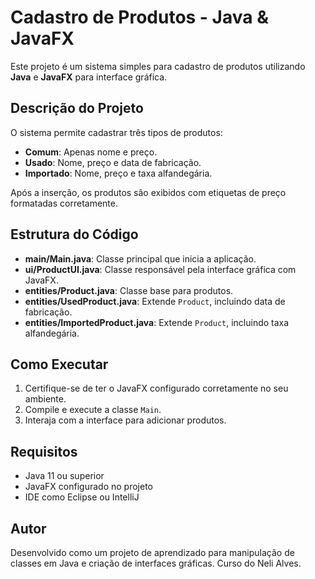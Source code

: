 <h1>Cadastro de Produtos - Java & JavaFX</h1>
<p>Este projeto é um sistema simples para cadastro de produtos utilizando <strong>Java</strong> e <strong>JavaFX</strong> para interface gráfica.</p>
    
  <h2>Descrição do Projeto</h2>
    <p>O sistema permite cadastrar três tipos de produtos:</p>
    <ul>
        <li><strong>Comum</strong>: Apenas nome e preço.</li>
        <li><strong>Usado</strong>: Nome, preço e data de fabricação.</li>
        <li><strong>Importado</strong>: Nome, preço e taxa alfandegária.</li>
    </ul>
    <p>Após a inserção, os produtos são exibidos com etiquetas de preço formatadas corretamente.</p>
    
  <h2>Estrutura do Código</h2>
    <ul>
        <li><strong>main/Main.java</strong>: Classe principal que inicia a aplicação.</li>
        <li><strong>ui/ProductUI.java</strong>: Classe responsável pela interface gráfica com JavaFX.</li>
        <li><strong>entities/Product.java</strong>: Classe base para produtos.</li>
        <li><strong>entities/UsedProduct.java</strong>: Extende <code>Product</code>, incluindo data de fabricação.</li>
        <li><strong>entities/ImportedProduct.java</strong>: Extende <code>Product</code>, incluindo taxa alfandegária.</li>
    </ul>
    
  <h2>Como Executar</h2>
    <ol>
        <li>Certifique-se de ter o JavaFX configurado corretamente no seu ambiente.</li>
        <li>Compile e execute a classe <code>Main</code>.</li>
        <li>Interaja com a interface para adicionar produtos.</li>
    </ol>
        <h2>Requisitos</h2>
    <ul>
        <li>Java 11 ou superior</li>
        <li>JavaFX configurado no projeto</li>
        <li>IDE como Eclipse ou IntelliJ</li>
    </ul>
    
  <h2>Autor</h2>
  <p>Desenvolvido como um projeto de aprendizado para manipulação de classes em Java e criação de interfaces gráficas. Curso do Neli Alves.</p>
